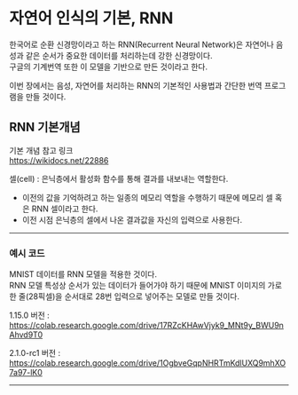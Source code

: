 # 자연어 인식의 기본, RNN

한국어로 순환 신경망이라고 하는 RNN(Recurrent Neural Network)은 자연어나 음성과 같은 순서가 중요한 데이터를 처리하는데 강한 신경망이다.\
구글의 기계번역 또한 이 모델을 기반으로 만든 것이라고 한다.

이번 장에서는 음성, 자연어를 처리하는 RNN의 기본적인 사용법과 간단한 번역 프로그램을 만들 것이다.

## RNN 기본개념

기본 개념 참고 링크\
https://wikidocs.net/22886

셀(cell) : 은닉층에서 활성화 함수를 통해 결과를 내보내는 역할한다. 
  + 이전의 값을 기억하려고 하는 일종의 메모리 역할을 수행하기 때문에 메모리 셀 혹은 RNN 셀이라고 한다.
  + 이전 시점 은닉층의 셀에서 나온 결과값을 자신의 입력으로 사용한다.
  
---
### 예시 코드

MNIST 데이터를 RNN 모델을 적용한 것이다.\
RNN 모델 특성상 순서가 있는 데이터가 들어가야 하기 때문에 MNIST 이미지의 가로 한 줄(28픽셀)을 순서대로 28번 입력으로 넣어주는 모델로 만들 것이다.

1.15.0 버전 : https://colab.research.google.com/drive/17RZcKHAwVjyk9_MNt9y_BWU9nAhvd9T0

2.1.0-rc1 버전 : https://colab.research.google.com/drive/1OgbveGqpNHRTmKdlUXQ9mhXO7a97-lK0

---
